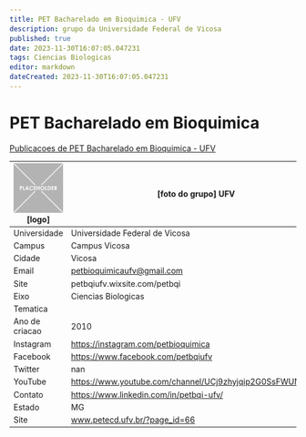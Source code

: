 ```yaml
---
title: PET Bacharelado em Bioquimica - UFV
description: grupo da Universidade Federal de Vicosa
published: true
date: 2023-11-30T16:07:05.047231
tags: Ciencias Biologicas
editor: markdown
dateCreated: 2023-11-30T16:07:05.047231
---
```


# PET Bacharelado em Bioquimica

[Publicacoes de PET Bacharelado em Bioquimica - UFV](/atividade/104PETBachareladoemBioquimicaUFV/feed.md)

| ![placeholder.png](/placeholder.png) [logo] | [foto do grupo] UFV         |
| ------------------------------------------- | ------------------------------------------------- |
| Universidade                                | Universidade Federal de Vicosa      |
| Campus                                      | Campus Vicosa            |
| Cidade                                      | Vicosa             |
| Email                                       | petbioquimicaufv@gmail.com             |
| Site                                        | petbqiufv.wixsite.com/petbqi              |
| Eixo                                        | Ciencias Biologicas              |
| Tematica                                    |           |
| Ano de criacao                              | 2010        |
| Instagram                                   | https://instagram.com/petbioquimica         |
| Facebook                                    | https://www.facebook.com/petbqiufv          |
| Twitter                                     | nan           |
| YouTube                                     | https://www.youtube.com/channel/UCj9zhyjqip2G0SsFWUNb4Gg           |
| Contato                                     | https://www.linkedin.com/in/petbqi-ufv/         |
| Estado                                      |  MG            |
| Site                                        | www.petecd.ufv.br/?page_id=66 |

